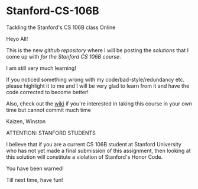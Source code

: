 # Stanford-CS-106B
Tackling the Stanford's CS 106B class Online

Heyo All!

This is the new _github repository_ where I will be posting the _solutions_ that I come up with _for the Stanford CS 106B course_.

I am still very much learning! 

If you noticed something wrong with my code/bad-style/redundancy etc. please highlight it to me and I will be very glad to learn from it and have the code corrected to become better!

Also, check out the [wiki][1] if you're interested in taking this course in your own time but cannot commit much time

Kaizen,
Winston

ATTENTION: STANFORD STUDENTS

I believe that if you are a current CS 106B student at Stanford University who has not yet made a final submission of this assignment, then looking at this solution will constitute a violation of Stanford's Honor Code.

You have been warned!

Till next time, have fun!

[1]: https://github.com/ElasticBottle/Stanford-CS-106B/wiki/Stanford-Introduction-To-Computer-Science-Programming-Abstraction-CS106B-Class-Guide

